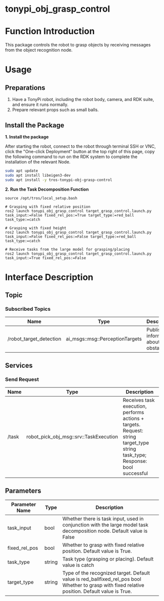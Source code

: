 # tonypi_obj_grasp_control
# Function Introduction

This package controls the robot to grasp objects by receiving messages from the object recognition node.

# Usage

## Preparations

1. Have a TonyPi robot, including the robot body, camera, and RDK suite, and ensure it runs normally.
2. Prepare relevant props such as small balls.

## Install the Package

**1. Install the package**

After starting the robot, connect to the robot through terminal SSH or VNC, click the "One-click Deployment" button at the top right of this page, copy the following command to run on the RDK system to complete the installation of the relevant Node.

```bash
sudo apt update
sudo apt install libeigen3-dev
sudo apt install -y tros-tonypi-obj-grasp-control
```
**2. Run the Task Decomposition Function**

```shell
source /opt/tros/local_setup.bash

# Grasping with fixed relative position
ros2 launch tonypi_obj_grasp_control target_grasp_control.launch.py task_input:=False fixed_rel_pos:=True target_type:=red_ball task_type:=catch

# Grasping with fixed height
ros2 launch tonypi_obj_grasp_control target_grasp_control.launch.py task_input:=False fixed_rel_pos:=False target_type:=red_ball task_type:=catch

# Receive tasks from the large model for grasping/placing
ros2 launch tonypi_obj_grasp_control target_grasp_control.launch.py task_input:=True fixed_rel_pos:=False

```

# Interface Description

## Topic

### Subscribed Topics

|Name  | Type                                  |  Description           |
|------| --------------------------------------| --------------------------------|
|/robot_target_detection |ai_msgs::msg::PerceptionTargets | Publishes information about obstacles|


## Services

### Send Request

|Name  | Type                                  |  Description           |
|------| --------------------------------------| --------------------------------|
|/task	|robot_pick_obj_msg::srv::TaskExecution	|Receives task execution, performs actions + targets. Request: string target_type string task_type; Response: bool successful|


## Parameters
| Parameter Name             | Type       | Description  |
| --------------------- | ----------- | ----------------------------------------------------- |
| task_input	|bool	|Whether there is task input, used in conjunction with the large model task decomposition node. Default value is False |
| fixed_rel_pos	|bool	|Whether to grasp with fixed relative position. Default value is True. |
| task_type	|string	|Task type (grasping or placing). Default value is catch |
| target_type	|string	|Type of the recognized target. Default value is red_ballfixed_rel_pos	bool	Whether to grasp with fixed relative position. Default value is True. |